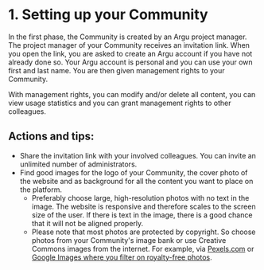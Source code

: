 # 1. Setting up your Community

In the first phase, the Community is created by an Argu project manager.
The project manager of your Community receives an invitation link. When you open the link, you are asked to create an Argu account if you have not already done so. Your Argu account is personal and you can use your own first and last name. You are then given management rights to your Community.

With management rights, you can modify and/or delete all content, you can view usage statistics and you can grant management rights to other colleagues.

## Actions and tips:

- Share the invitation link with your involved colleagues. You can invite an unlimited number of administrators.
- Find good images for the logo of your Community, the cover photo of the website and as background for all the content you want to place on the platform.
  - Preferably choose large, high-resolution photos with no text in the image. The website is responsive and therefore scales to the screen size of the user. If there is text in the image, there is a good chance that it will not be aligned properly.
  - Please note that most photos are protected by copyright. So choose photos from your Community's image bank or use Creative Commons images from the internet. For example, via [Pexels.com](http://Pexels.com) or [Google Images where you filter on royalty-free photos](https://www.google.com/search?q=zoek&tbm=isch&hl=nl&tbs=il:cl&sa=X&ved=0CAAQ1vwEahcKEwjw7eCczJbuAhUAAAAAHQAAAAAQAw&biw=2545&bih=1361).
